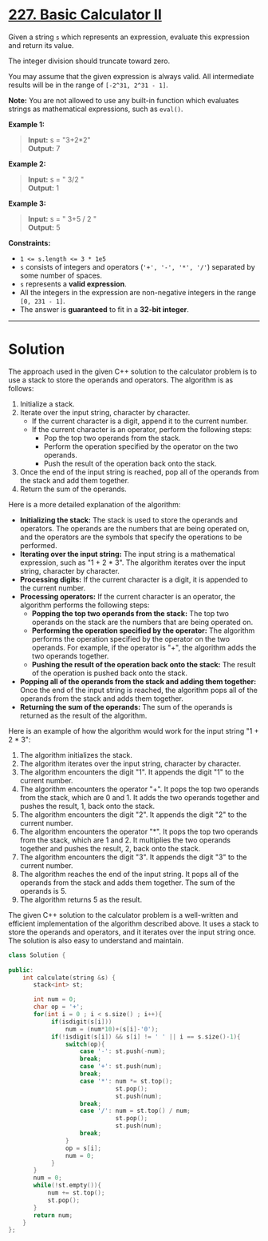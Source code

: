 # [227. Basic Calculator II](https://leetcode.com/problems/basic-calculator-ii/)

Given a string `s` which represents an expression, evaluate this expression and return its value. 

The integer division should truncate toward zero.

You may assume that the given expression is always valid. All intermediate results will be in the range of `[-2^31, 2^31 - 1]`.

**Note:** You are not allowed to use any built-in function which evaluates strings as mathematical expressions, such as `eval()`.

**Example 1:**

>**Input:** s = "3+2*2"<br>
**Output:** 7

**Example 2:**

>**Input:** s = " 3/2 "<br>
**Output:** 1

**Example 3:**

>**Input:** s = " 3+5 / 2 "<br>
**Output:** 5
 

**Constraints:**

- `1 <= s.length <= 3 * 1e5`
- `s` consists of integers and operators (`'+', '-', '*', '/'`) separated by some number of spaces.
- `s` represents a **valid expression**.
- All the integers in the expression are non-negative integers in the range `[0, 231 - 1]`.
- The answer is **guaranteed** to fit in a **32-bit integer**.
---
# Solution
The approach used in the given C++ solution to the calculator problem is to use a stack to store the operands and operators. The algorithm is as follows:

1. Initialize a stack.
2. Iterate over the input string, character by character.
    * If the current character is a digit, append it to the current number.
    * If the current character is an operator, perform the following steps:
        * Pop the top two operands from the stack.
        * Perform the operation specified by the operator on the two operands.
        * Push the result of the operation back onto the stack.
3. Once the end of the input string is reached, pop all of the operands from the stack and add them together.
4. Return the sum of the operands.

Here is a more detailed explanation of the algorithm:

* **Initializing the stack:** The stack is used to store the operands and operators. The operands are the numbers that are being operated on, and the operators are the symbols that specify the operations to be performed.
* **Iterating over the input string:** The input string is a mathematical expression, such as "1 + 2 * 3". The algorithm iterates over the input string, character by character.
* **Processing digits:** If the current character is a digit, it is appended to the current number.
* **Processing operators:** If the current character is an operator, the algorithm performs the following steps:
    * **Popping the top two operands from the stack:** The top two operands on the stack are the numbers that are being operated on.
    * **Performing the operation specified by the operator:** The algorithm performs the operation specified by the operator on the two operands. For example, if the operator is "+", the algorithm adds the two operands together.
    * **Pushing the result of the operation back onto the stack:** The result of the operation is pushed back onto the stack.
* **Popping all of the operands from the stack and adding them together:** Once the end of the input string is reached, the algorithm pops all of the operands from the stack and adds them together.
* **Returning the sum of the operands:** The sum of the operands is returned as the result of the algorithm.

Here is an example of how the algorithm would work for the input string "1 + 2 * 3":

1. The algorithm initializes the stack.
2. The algorithm iterates over the input string, character by character.
3. The algorithm encounters the digit "1". It appends the digit "1" to the current number.
4. The algorithm encounters the operator "+". It pops the top two operands from the stack, which are 0 and 1. It adds the two operands together and pushes the result, 1, back onto the stack.
5. The algorithm encounters the digit "2". It appends the digit "2" to the current number.
6. The algorithm encounters the operator "*". It pops the top two operands from the stack, which are 1 and 2. It multiplies the two operands together and pushes the result, 2, back onto the stack.
7. The algorithm encounters the digit "3". It appends the digit "3" to the current number.
8. The algorithm reaches the end of the input string. It pops all of the operands from the stack and adds them together. The sum of the operands is 5.
9. The algorithm returns 5 as the result.

The given C++ solution to the calculator problem is a well-written and efficient implementation of the algorithm described above. It uses a stack to store the operands and operators, and it iterates over the input string once. The solution is also easy to understand and maintain.
```cpp
class Solution {
    
public:
    int calculate(string &s) {
       stack<int> st;

       int num = 0;
       char op = '+';
       for(int i = 0 ; i < s.size() ; i++){
            if(isdigit(s[i]))
                num = (num*10)+(s[i]-'0');
            if(!isdigit(s[i]) && s[i] != ' ' || i == s.size()-1){
                switch(op){
                    case '-': st.push(-num);
                    break;
                    case '+': st.push(num);
                    break;
                    case '*': num *= st.top();
                              st.pop();
                              st.push(num);
                    break;
                    case '/': num = st.top() / num;
                              st.pop();
                              st.push(num);
                    break;
                }
                op = s[i];
                num = 0;
            }
       }
       num = 0;
       while(!st.empty()){
           num += st.top();
           st.pop();
       }
       return num;
    }
};
```